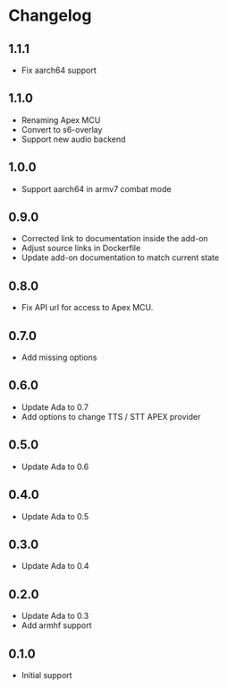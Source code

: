 # Changelog

## 1.1.1

- Fix aarch64 support

## 1.1.0

- Renaming Apex MCU
- Convert to s6-overlay
- Support new audio backend

## 1.0.0

- Support aarch64 in armv7 combat mode

## 0.9.0

- Corrected link to documentation inside the add-on
- Adjust source links in Dockerfile
- Update add-on documentation to match current state

## 0.8.0

- Fix API url for access to Apex MCU.

## 0.7.0

- Add missing options

## 0.6.0

- Update Ada to 0.7
- Add options to change TTS / STT APEX provider

## 0.5.0

- Update Ada to 0.6

## 0.4.0

- Update Ada to 0.5

## 0.3.0

- Update Ada to 0.4

## 0.2.0

- Update Ada to 0.3
- Add armhf support

## 0.1.0

- Initial support
